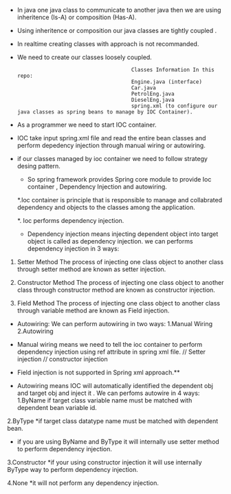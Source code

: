 * In java one java class to communicate to another java then we are using inheritence (Is-A) or composition (Has-A).

* Using inheritence or composition our java classes are tightly coupled .

* In realtime creating classes with approach is not recommanded.

* We need to create our classes loosely coupled.

                                           Classes Information In this repo:
                                           Engine.java (interface)
                                           Car.java 
                                           PetrolEng.java
                                           DieselEng.java
                                           spring.xml (to configure our java classes as spring beans to manage by IOC Container).

* As a programmer we need to start IOC container.
* IOC take input spring.xml file and read the entire bean classes and perform depedency injection through manual wiring or autowiring. 

* if our classes managed by ioc container we need to follow strategy desing pattern.

   * So spring framework provides Spring core module to provide Ioc container , Dependency Injection and autowiring.
  
   *.Ioc container is principle that is responsible to manage and collabrated dependency and objects to the classes among the application.

   *. Ioc performs dependency injection.
  
   * Dependency injection means injecting dependent object into target object is called as dependency injection.
     we can performs dependency injection in 3 ways:

1. Setter Method
   The process of injecting one class object to another class through setter method are known as setter injection.

2. Constructor Method
    The process of injecting one class object to another class through constructor method are known as constructor injection.
   
3. Field Method
The process of injecting one class object to another class through variable  method are known as Field  injection.


* Autowiring:
  We can perform autowiring in two ways:
  1.Manual Wiring
  2.Autowiring


 * Manual wiring means we need to tell the ioc container to perform dependency injection using ref attribute in spring xml file.
   <prototype name = "engine" ref = "diesel" prototype/>  // Setter  injection
    <consgructor namce = "engine" ref = "petrol" constructor/>  // constructor injection

* Field injection is not supported in Spring xml approach.**

* Autowiring means IOC will automatically identified the dependent obj and target obj and inject it .
We can perfoms autowire in 4 ways:
1.ByName 
  if target class variable name must be matched with dependent bean variable id.
     <bean id="engine" class= "in.kunal.beans.PetrolEng"/>
     <bean id="car"  class= "in.kunal.beans.Car"  autowired=ByName/>
     
     
2.ByType
*if target class datatype name must be matched with dependent bean.
     <bean id="engine" class= "in.kunal.beans.PetrolEng"/>
     <bean id="car"  class= "in.kunal.beans.Car"  autowired=ByType/>

* if you are using ByName and ByType it will internally use setter method to perform dependency injection.
     

3.Constructor
*if your using constructor injection it will use internally ByType way to perform dependency injection. 
 
4.None
*it will not perform any dependency injection.




    
   
